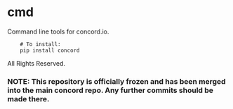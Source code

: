 # cmd

Command line tools for concord.io.

```
    # To install:
    pip install concord
```

All Rights Reserved.

### NOTE: This repository is officially frozen and has been merged into the main concord repo. Any further commits should be made there.
